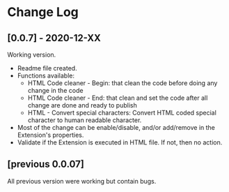 # Change Log


## [0.0.7] - 2020-12-XX
Working version.
+ Readme file created.
+ Functions available:
  + HTML Code cleaner - Begin: that clean the code before doing any change in the code
  + HTML Code cleaner - End: that clean and set the code after all change are done and ready to publish
  + HTML - Convert special characters: Convert HTML coded special character to human readable character.
+ Most of the change can be enable/disable, and/or add/remove in the Extension's properties.
+ Validate if the Extension is executed in HTML file. If not, then no action.

## [previous 0.0.07]
All previous version were working but contain bugs.